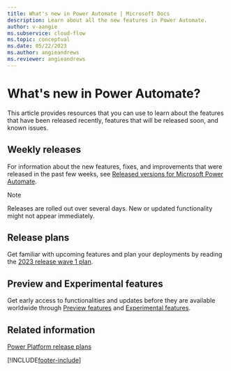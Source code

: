 ```yaml
---
title: What's new in Power Automate | Microsoft Docs
description: Learn about all the new features in Power Automate.
author: v-aangie
ms.subservice: cloud-flow
ms.topic: conceptual
ms.date: 05/22/2023
ms.author: angieandrews
ms.reviewer: angieandrews
---
```


# What's new in Power Automate?

This article provides resources that you can use to learn about the features that have been released recently, features that will be released soon, and known issues.

## Weekly releases

For information about the new features, fixes, and improvements that were released in the past few weeks, see [Released versions for Microsoft Power Automate](/power-platform/released-versions/power-automate).

> [!NOTE]
> Releases are rolled out over several days. New or updated functionality might not appear immediately.

## Release plans

Get familiar with upcoming features and plan your deployments by reading the [2023 release wave 1 plan](/power-platform/release-plan/2023wave1/power-automate/planned-features).

## Preview and Experimental features

Get early access to functionalities and updates before they are available worldwide through [Preview features](https://powerautomate.microsoft.com/blog/flow-preview-program/) and [Experimental features](experimental-features.md).

## Related information 

[Power Platform release plans](/dynamics365/release-plans/)

[!INCLUDE[footer-include](includes/footer-banner.md)]
